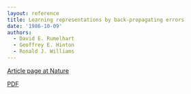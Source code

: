 ```yaml
---
layout: reference
title: Learning representations by back-propagating errors
date: '1986-10-09'
authors:
  - David E. Rumelhart
  - Geoffrey E. Hinton
  - Ronald J. Williams
---
```

[Article page at Nature](https://www.nature.com/articles/323533a0)

[PDF](http://www.iro.umontreal.ca/~pift6266/A06/refs/backprop_old.pdf)
